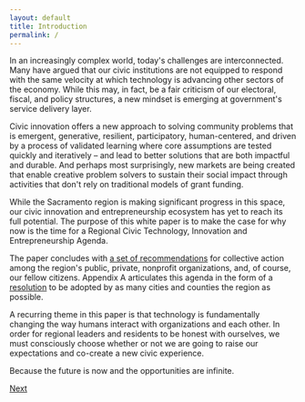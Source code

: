 ```yaml
---
layout: default
title: Introduction
permalink: /
---
```


In an increasingly complex world, today's challenges are interconnected. Many have argued that our civic institutions are not equipped to respond with the same velocity at which technology is advancing other sectors of the economy. While this may, in fact, be a fair criticism of our electoral, fiscal, and policy structures, a new mindset is emerging at government's service delivery layer.

Civic innovation offers a new approach to solving community problems that is emergent, generative, resilient, participatory, human-centered, and driven by a process of validated learning where core assumptions are tested quickly and iteratively – and lead to better solutions that are both impactful and durable. And perhaps most surprisingly, new markets are being created that enable creative problem solvers to sustain their social impact through activities that don't rely on traditional models of grant funding.

While the Sacramento region is making significant progress in this space, our civic innovation and entrepreneurship ecosystem has yet to reach its full potential. The purpose of this white paper is to make the case for why now is the time for a Regional Civic Technology, Innovation and Entrepreneurship Agenda.

The paper concludes with [a set of recommendations](/recommendations) for collective action among the region's public, private, nonprofit organizations, and, of course, our fellow citizens. Appendix A articulates this agenda in the form of a [resolution](/agenda-resolution) to be adopted by as many cities and counties the region as possible.

A recurring theme in this paper is that technology is fundamentally changing the way humans interact with organizations and each other. In order for regional leaders and residents to be honest with ourselves, we must consciously choose whether or not we are going to raise our expectations and co-create a new civic experience.

Because the future is now and the opportunities are infinite.

<a href="/defining-innovation" class="btn btn-default btn-lg pull-right" id="printhide">Next</a>
